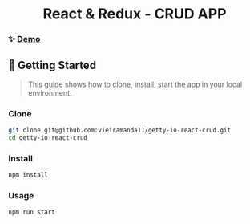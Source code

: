 <h1 align="center">React & Redux - CRUD APP</h1>

### ✨ [Demo](https://react-crud-getty-io.herokuapp.com)

## 🚀 Getting Started

> This guide shows how to clone, install, start the app in your local environment. 

### Clone

```sh
git clone git@github.com:vieiramanda11/getty-io-react-crud.git
cd getty-io-react-crud
```

### Install

```sh
npm install
```

### Usage

```sh
npm run start
```
